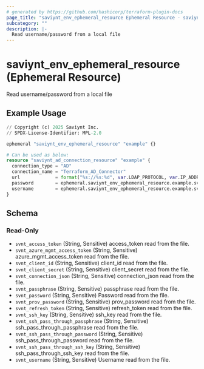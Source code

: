 ```yaml
---
# generated by https://github.com/hashicorp/terraform-plugin-docs
page_title: "saviynt_env_ephemeral_resource Ephemeral Resource - saviynt"
subcategory: ""
description: |-
  Read username/password from a local file
---
```


# saviynt_env_ephemeral_resource (Ephemeral Resource)

Read username/password from a local file

## Example Usage

```terraform
// Copyright (c) 2025 Saviynt Inc.
// SPDX-License-Identifier: MPL-2.0

ephemeral "saviynt_env_ephemeral_resource" "example" {}

# Can be used as below:
resource "saviynt_ad_connection_resource" "example" {
  connection_type = "AD"
  connection_name = "Terraform_AD_Connector"
  url             = format("%s://%s:%d", var.LDAP_PROTOCOL, var.IP_ADDRESS, var.LDAP_PORT)
  password        = ephemeral.saviynt_env_ephemeral_resource.example.svnt_password
  username        = ephemeral.saviynt_env_ephemeral_resource.example.svnt_username
}
```

<!-- schema generated by tfplugindocs -->
## Schema

### Read-Only

- `svnt_access_token` (String, Sensitive) access_token read from the file.
- `svnt_azure_mgmt_access_token` (String, Sensitive) azure_mgmt_access_token read from the file.
- `svnt_client_id` (String, Sensitive) client_id read from the file.
- `svnt_client_secret` (String, Sensitive) client_secret read from the file.
- `svnt_connection_json` (String, Sensitive) connection_json read from the file.
- `svnt_passphrase` (String, Sensitive) passphrase read from the file.
- `svnt_password` (String, Sensitive) Password read from the file.
- `svnt_prov_password` (String, Sensitive) prov_password read from the file.
- `svnt_refresh_token` (String, Sensitive) refresh_token read from the file.
- `svnt_ssh_key` (String, Sensitive) ssh_key read from the file.
- `svnt_ssh_pass_through_passphrase` (String, Sensitive) ssh_pass_through_passphrase read from the file.
- `svnt_ssh_pass_through_password` (String, Sensitive) ssh_pass_through_password read from the file.
- `svnt_ssh_pass_through_ssh_key` (String, Sensitive) ssh_pass_through_ssh_key read from the file.
- `svnt_username` (String, Sensitive) Username read from the file.
